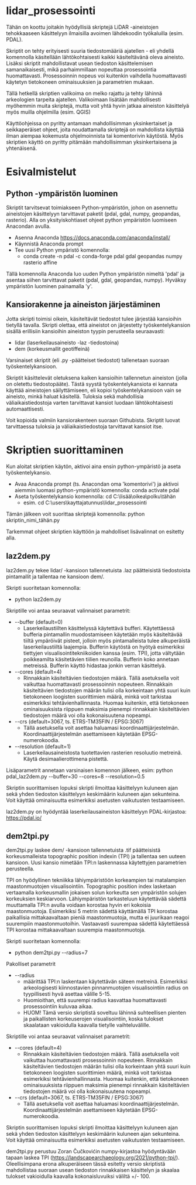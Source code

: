 # lidar_prosessointi

Tähän on koottu joitakin hyödyllisiä skriptejä LiDAR -aineistojen tehokkaaseen käsittelyyn ilmaisilla avoimen lähdekoodin työkaluilla (esim. PDAL).

Skriptit on tehty erityisesti suuria tiedostomääriä ajatellen - eli yhdellä komennolla käsitellään lähtökohtaisesti kaikki käsiteltävänä oleva aineisto. Lisäksi skriptit mahdollistavat usean tiedoston käsittelemisen samanaikaisesti, mikä parhaimmillaan nopeuttaa prosessointia huomattavasti. Prosessoinnin nopeus voi kuitenkin vaihdella huomattavasti käytetyn tietokoneen ominaisuuksien ja parametrien mukaan.

Tällä hetkellä skriptien valikoima on melko rajattu ja tehty lähinnä arkeologien tarpeita ajatellen. Valikoimaan lisätään mahdollisesti myöhemmin muita skriptejä, mutta voit yhtä hyvin jatkaa aineiston käsittelyä myös muilla ohjelmilla (esim. QGIS)

Käyttöohjeissa on pyritty antamaan mahdollisimman yksinkertaiset ja seikkaperäiset ohjeet, joita noudattamalla skriptejä on mahdollista käyttää ilman aiempaa kokemusta ohjelmoinnista tai komentorivin käytöstä. Myös skriptien käyttö on pyritty pitämään mahdollisimman yksinkertaisena ja yhtenäisenä.

# Esivalmistelut

## Python -ympäristön luominen

Skriptit tarvitsevat toimiakseen Python-ympäristön, johon on asennettu aineistojen käsittelyyn tarvittavat paketit (pdal, gdal, numpy, geopandas, rasterio). Alla on yksityiskohtiaset ohjeet python ympäristön luomiseen Anacondan avulla. 

- Asenna Anaconda https://docs.anaconda.com/anaconda/install/
- Käynnistä Anaconda prompt
- Tee uusi Python ympäristö komennolla:
  - conda create -n pdal -c conda-forge pdal gdal geopandas numpy rasterio affine

Tällä komennolla Anaconda luo uuden Python ympäristön nimeltä 'pdal' ja asentaa siihen tarvittavat paketit (pdal, gdal, geopandas, numpy). Hyväksy ympäristön luominen painamalla 'y'.

## Kansiorakenne ja aineiston järjestäminen
Jotta skripti toimisi oikein, käsiteltävät tiedostot tulee järjestää kansioihin tietyllä tavalla. Skripti olettaa, että aineistot on järjestetty työskentelykansion sisällä erillisiin kansioihin aineiston tyypin perusteella seuraavasti:
- lidar (laserkeilausaineisto -laz -tiedostoina)
- dem (korkeusmallit geotiffeinä)

Varsinaiset skriptit (eli .py -päätteiset tiedostot) tallenetaan suoraan työskentelykansioon.

Skriptit käsittelevät oletuksena kaiken kansioihin tallennetun aineiston (jolla on oletettu tiedostopääte). Tästä syystä työskentelykansiota ei kannata käyttää aineistojen säilyttämiseen, eli kopioi työskentelykansioon vain se aineisto, minkä haluat käsitellä. Tuloksia sekä mahdollisia väliaikaistiedostoja varten tarvittavat kansiot luodaan lähtökohtaisesti automaattisesti.

Voit kopioida valmiin kansiorakenteen suoraan Githubista. Skriptit luovat tarvittaessa tuloksia ja väliaikaistiedostoja tarvittavat kansiot itse.

# Skriptien suorittaminen

Kun aloitat skriptien käytön, aktivoi aina ensin python-ympäristö ja aseta työskentelykansio.
- Avaa Anaconda prompt (ts. Anacondan oma 'komentorivi') ja aktivoi aiemmin luomasi python-ympäristö komennolla: conda activate pdal
- Aseta työskentelykansio komennolla: cd C:\lisää\oikea\polku\tähän
  - esim. cd C:\users\kayttajatunnus\lidar_prosessointi

Tämän jälkeen voit suorittaa skriptejä komennolla: python skriptin_nimi_tähän.py 

Tarkemmat ohjeet skriptien käyttöön ja mahdolliset lisävalinnat on esitetty alla.

## laz2dem.py

laz2dem.py tekee lidar/ -kansioon tallennetuista .laz päätteisistä tiedostoista pintamallit ja tallentaa ne kansioon dem/.

Skripti suoritetaan komennolla: 
   - python laz2dem.py

Skriptille voi antaa seuraavat valinnaiset parametrit:
- --buffer      (default=0)
  - Laserkeilaustiilten käsittelyssä käytettävä bufferi. Käytettäessä bufferia pintamallin muodostamiseen käytetään myös käsiteltävää tiiltä ympäröivät pisteet, jolloin myös pintamalleista tulee alkuperäistä laserkeilaustiiltä laajempia. Bufferin käytöstä on hyötyä esimerkiksi tiettyjen visualisointitekniikoiden kanssa (esim. TPI), jotta vältytään poikkeamilta käsitetävien tiilien reunoilla. Bufferin koko annetaan metreissä. Bufferin käyttö hidastaa jonkin verran käsittelyä.
- --cores       (default=4)
  - Rinnakkain käsiteltävien tiedostojen määrä. Tällä asetuksella voit vaikuttaa huomattavasti prosessoinnin nopeuteen. Rinnakkain käsiteltävien tiedostojen määrän tulisi olla korkeintaan yhtä suuri kuin tietokoneen loogisten suorittimien määrä, minkä voit tarkistaa esimerkiksi tehtävienhallinnasta. Huomaa kuitenkin, että tietokoneen ominaisuuksista riippuen maksimia pienempi rinnakkain käsiteltävien tiedostojen määrä voi olla kokonaisuutena nopeampi.
- --crs         (default=3067, ts. ETRS-TM35FIN / EPSG:3067)
  - Tällä asetuksella voit asettaa haluamasi koordinaattijärjestelmän. Koordinaattijärjestelmän asettamiseen käytetään EPSG-numerokoodia. 
- --resolution  (default=1)
  - Laserkeilausaineistosta tuotettavien rasterien resoluutio metreinä. Käytä desimaalierottimena pistettä.

Lisäparametrit annetaan varsinaisen komennon jälkeen, esim: python pdal_laz2dem.py --buffer=30 --cores=8 --resolution=0.5

Skriptin suorittamisen lopuksi skripti ilmoittaa käsittelyyn kuluneen ajan sekä yhden tiedoston käsittelyyn keskimäärin kuluneen ajan sekunteina. Voit käyttää ominaisuutta esimerkiksi asetusten vaikutusten testaamiseen.

laz2dem.py on hyödyntää laserkeilausaineiston käsittelyyn PDAL-kirjastoa: https://pdal.io/

## dem2tpi.py

dem2tpi.py laskee dem/ -kansioon tallennetuista .tif päätteisistä korkeusmalleista topographic position indexin (TPI) ja tallentaa sen uuteen kansioon. Uusi kansio nimetään TPI:n laskennassa käytettyjen parametrien perusteella.

TPI on hyödyllinen tekniikka lähiympäristöön korkeampien tai matalampien maastonmuotojen visualisointiin. Topographic position index lasketaan vertaamalla korkeusmallin jokaisen solun korkeutta sen ympäristön solujen korkeuksien keskiarvoon. Lähiympäristön tarkasteluun käytettävää sädettä muuttamalla TPI:n avulla voidaan korostaa hyvin eri kokoisia maastonmuotoja. Esimerkiksi 5 metrin sädettä käyttämällä TPI korostaa paikallisia mittakaavaltaan pieniä maastonmuotoja, mutta ei juurikaan reagoi suurempiin maastonmuotoihin. Vastaavasti suurempaa sädettä käytettäessä TPI korostaa mittakaavaltaan suurempia maastonmuotoja. 

Skripti suoritetaan komennolla: 
   - python dem2tpi.py --radius=7

Pakolliset parametrit
- --radius
  - määrittää TPI:n laskentaan käytettävän säteen metreinä. Esimerkiksi arkeologisesti kiinnostavien pinnanmuotojen visualisointiin radius on tyypillisesti hyvä asettaa välille 5-15.
  - Huomioithan, että suurempi radius kasvattaa huomattavasti prosessointiin kuluvaa aikaa.
  - HUOM! Tämä versio skriptistä soveltuu lähinnä suhteellisen pienten ja paikallisten korkeuserojen visualisointiin, koska tulokset skaalataan vakioidulla kaavalla tietylle vaihteluvälille. 

Skriptille voi antaa seuraavat valinnaiset parametrit:
- --cores       (default=4)
  - Rinnakkain käsiteltävien tiedostojen määrä. Tällä asetuksella voit vaikuttaa huomattavasti prosessoinnin nopeuteen. Rinnakkain käsiteltävien tiedostojen määrän tulisi olla korkeintaan yhtä suuri kuin tietokoneen loogisten suorittimien määrä, minkä voit tarkistaa esimerkiksi tehtävienhallinnasta. Huomaa kuitenkin, että tietokoneen ominaisuuksista riippuen maksimia pienempi rinnakkain käsiteltävien tiedostojen määrä voi olla kokonaisuutena nopeampi.
- --crs         (default=3067, ts. ETRS-TM35FIN / EPSG:3067)
  - Tällä asetuksella voit asettaa haluamasi koordinaattijärjestelmän. Koordinaattijärjestelmän asettamiseen käytetään EPSG-numerokoodia.
 
Skriptin suorittamisen lopuksi skripti ilmoittaa käsittelyyn kuluneen ajan sekä yhden tiedoston käsittelyyn keskimäärin kuluneen ajan sekunteina. Voit käyttää ominaisuutta esimerkiksi asetusten vaikutusten testaamiseen.

dem2tpi.py perustuu Zoran Čučkovićin numpy-kirjastoa hyödyntävään tapaan laskea TPI (https://landscapearchaeology.org/2021/python-tpi/). Oleellisimpana erona alkuperäiseen tässä esitetty versio skriptistä mahdollistaa suoraan usean tiedoston rinnakkaisen käsittelyn ja skaalaa tulokset vakioidulla kaavalla kokonaisluvuiksi väliltä +/- 100.




















